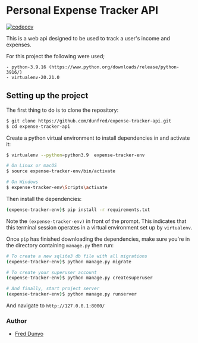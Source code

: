 
# Personal Expense Tracker API
[![codecov](https://codecov.io/gh/dunfred/expense-tracker-api/branch/develop/graph/badge.svg)](https://codecov.io/gh/dunfred/expense-tracker-api)

This is a web api designed to be used to track a user's income and expenses.

For this project the following were used;
```
- python-3.9.16 (https://www.python.org/downloads/release/python-3916/)
- virtualenv-20.21.0
```
## Setting up the project

The first thing to do is to clone the repository:

```sh
$ git clone https://github.com/dunfred/expense-tracker-api.git
$ cd expense-tracker-api
```

Create a python virtual environment to install dependencies in and activate it:

```sh
$ virtualenv --python=python3.9  expense-tracker-env

# On Linux or macOS
$ source expense-tracker-env/bin/activate

# On Windows
$ expense-tracker-env\Scripts\activate
```

Then install the dependencies:

```sh
(expense-tracker-env)$ pip install -r requirements.txt
```
Note the `(expense-tracker-env)` in front of the prompt. This indicates that this terminal
session operates in a virtual environment set up by `virtualenv`.

Once `pip` has finished downloading the dependencies, make sure you're in the directory containing `manage.py` then run:
```sh
# To create a new sqlite3 db file with all migrations
(expense-tracker-env)$ python manage.py migrate

# To create your superuser account
(expense-tracker-env)$ python manage.py createsuperuser

# And finally, start project server
(expense-tracker-env)$ python manage.py runserver
```
And navigate to `http://127.0.0.1:8000/`

### Author
- [Fred Dunyo](https://github.com/dunfred)
